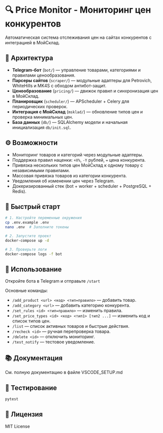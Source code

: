 # 🔍 Price Monitor - Мониторинг цен конкурентов

Автоматическая система отслеживания цен на сайтах конкурентов с интеграцией в МойСклад.

## 🧱 Архитектура

- **Telegram-бот** (`bot/`) — управление товарами, категориями и правилами ценообразования.
- **Парсеры сайтов** (`scraper/`) — модульные адаптеры для Petrovich, WhiteHills и MK4S с обходом антибот-защит.
- **Ценообразование** (`pricing/`) — движок правил и синхронизация цен в МойСклад.
- **Планировщик** (`scheduler/`) — APScheduler + Celery для периодических проверок.
- **Интеграция с МойСклад** (`msklad/`) — обновление типов цен и проверка минимальных цен.
- **База данных** (`db/`) — SQLAlchemy модели и начальная инициализация `db/init.sql`.

## ⚙️ Возможности

- Мониторинг товаров и категорий через модульные адаптеры.
- Поддержка правил наценки: `+X%`, `-Y` рублей, `=` цена конкурента.
- Привязка нескольких типов цен МойСклад к одному товару с независимыми правилами.
- Массовая привязка товаров из категории конкурента.
- Уведомления об изменении цен через Telegram.
- Докеризированный стек (bot + worker + scheduler + PostgreSQL + Redis).

## 🚀 Быстрый старт

```bash
# 1. Настройте переменные окружения
cp .env.example .env
nano .env  # Заполните токены

# 2. Запустите проект
docker-compose up -d

# 3. Проверьте логи
docker-compose logs -f bot
```

## 📱 Использование

Откройте бота в Telegram и отправьте `/start`

Основные команды:

- `/add_product <url> <код> <тип=правило>` — добавить товар.
- `/add_category <url>` — добавить категорию конкурента.
- `/set_rules <id> <тип=правило>` — изменить правила.
- `/set_price_types <id> <код> <тип1> [тип2 ...]` — изменить код и список типов цен.
- `/list` — список активных товаров и быстрые действия.
- `/recheck <id>` — ручная перепроверка товара.
- `/delete <id>` — отключить мониторинг.
- `/test_notify` — тестовое уведомление.

## 📚 Документация

См. полную документацию в файле VSCODE_SETUP.md

## 🧪 Тестирование

```bash
pytest
```

## 📄 Лицензия

MIT License
